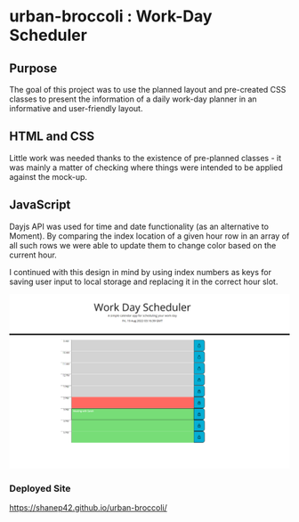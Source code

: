 # urban-broccoli : Work-Day Scheduler

## Purpose 

The goal of this project was to use the planned layout and pre-created CSS classes to present the information of a daily work-day planner in an informative and user-friendly layout.


## HTML and CSS

Little work was needed thanks to the existence of pre-planned classes - it was mainly a matter of checking where things were intended to be applied against the mock-up.

## JavaScript

Dayjs API was used for time and date functionality (as an alternative to Moment). By comparing the index location of a given hour row in an array of all such rows we were able to update them to change color based on the current hour.

I continued with this design in mind by using index numbers as keys for saving user input to local storage and replacing it in the correct hour slot.

![screenshot](./assets/images/screenshot.png)

### Deployed Site

https://shanep42.github.io/urban-broccoli/